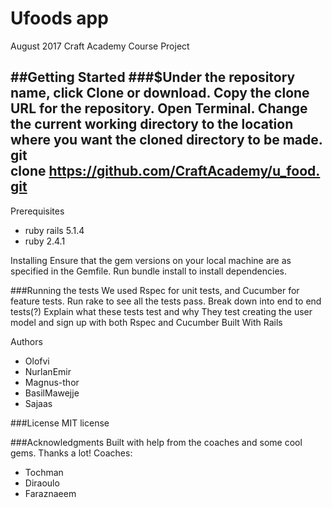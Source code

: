 # Ufoods app
August 2017 Craft Academy Course Project

##Getting Started
###$Under the repository name, click Clone or download. Copy the clone URL for the repository. Open Terminal. Change the current working directory to the location where you want the cloned directory to be made. git clone https://github.com/CraftAcademy/u_food.git
---

Prerequisites

* ruby rails 5.1.4
* ruby 2.4.1

Installing
Ensure that the gem versions on your local machine are as specified in the Gemfile. Run bundle install to install dependencies.

###Running the tests
We used Rspec for unit tests, and Cucumber for feature tests. Run rake to see all the tests pass.
Break down into end to end tests(?)
Explain what these tests test and why
They test creating the user model and sign up with both Rspec and Cucumber
Built With
Rails

Authors
* Olofvi
* NurlanEmir
* Magnus-thor
* BasilMawejje
* Sajaas

###License
MIT license

###Acknowledgments
Built with help from the coaches and some cool gems. Thanks a lot! Coaches:
* Tochman
* Diraoulo
* Faraznaeem
